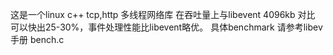 这是一个linux c++ tcp,http 多线程网络库 在吞吐量上与libevent 4096kb 对比 可以快出25-30%，事件处理性能比libevent略优。
具体benchmark 请参考libev手册 bench.c
